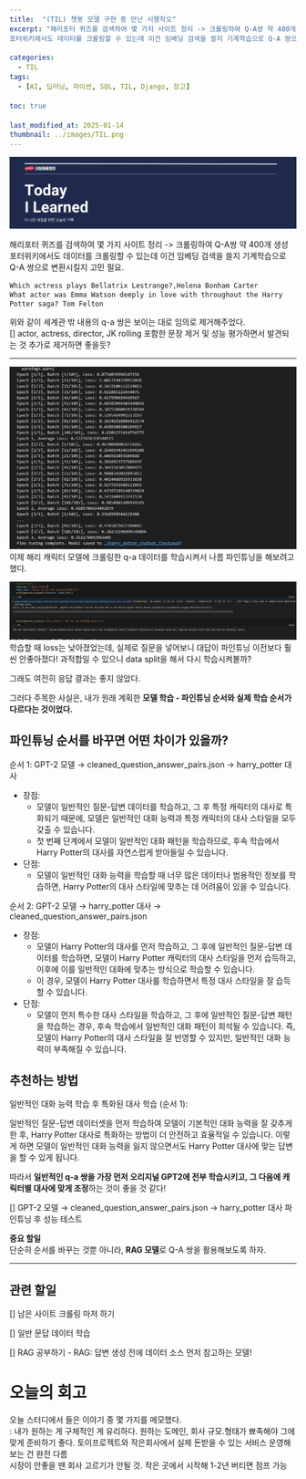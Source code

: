 ```yaml
---
title:  "(TIL) 챗봇 모델 구현 중 만난 시행착오"
excerpt: "해리포터 퀴즈를 검색하여 몇 가지 사이트 정리 -> 크롤링하여 Q-A쌍 약 400개 생성
포터위키에서도 데이터를 크롤링할 수 있는데 이건 임베딩 검색을 쓸지 기계학습으로 Q-A 쌍으로 변환시킬지 고민 필요."

categories:
  - TIL
tags:
  - [AI, 딥러닝, 파이썬, SQL, TIL, Django, 장고]

toc: true

last_modified_at: 2025-01-14
thumbnail: ../images/TIL.png
---
```

![](/images/../images/TIL.png)

해리포터 퀴즈를 검색하여 몇 가지 사이트 정리 -> 크롤링하여 Q-A쌍 약 400개 생성
포터위키에서도 데이터를 크롤링할 수 있는데 이건 임베딩 검색을 쓸지 기계학습으로 Q-A 쌍으로 변환시킬지 고민 필요.

```
Which actress plays Bellatrix Lestrange?,Helena Bonham Carter 
What actor was Emma Watson deeply in love with throughout the Harry Potter saga? Tom Felton 
```     
위와 같이 세계관 밖 내용의 q-a 쌍은 보이는 대로 임의로 제거해주었다.        
[] actor, actress, director, JK rolling 포함한 문장 제거 및 성능 평가하면서 발견되는 것 추가로 제거하면 좋을듯?     

----

![](../images/2025-01-14-16-31-26.png)      
이제 해리 캐릭터 모델에 크롤링한 q-a 데이터를 학습시켜서 나름 파인튜닝을 해보려고 했다.

![](../images/2025-01-14-14-52-14.png)      
학습할 때 loss는 낮아졌었는데, 실제로 질문을 넣어보니 대답이 파인튜닝 이전보다 훨씬 안좋아졌다! 과적합일 수 있으니 data split을 해서 다시 학습시켜볼까?

그래도 여전히 응답 결과는 좋지 않았다.

그러다 주목한 사실은, 내가 원래 계획한 **모델 학습 - 파인튜닝 순서와 실제 학습 순서가 다르다는 것이었다.**

## 파인튜닝 순서를 바꾸면 어떤 차이가 있을까?
순서 1: GPT-2 모델 → cleaned_question_answer_pairs.json → harry_potter 대사     
- 장점:
    - 모델이 일반적인 질문-답변 데이터를 학습하고, 그 후 특정 캐릭터의 대사로 특화되기 때문에, 모델은 일반적인 대화 능력과 특정 캐릭터의 대사 스타일을 모두 갖출 수 있습니다.
    - 첫 번째 단계에서 모델이 일반적인 대화 패턴을 학습하므로, 후속 학습에서 Harry Potter의 대사를 자연스럽게 받아들일 수 있습니다.
- 단점:
    - 모델이 일반적인 대화 능력을 학습할 때 너무 많은 데이터나 범용적인 정보를 학습하면, Harry Potter의 대사 스타일에 맞추는 데 어려움이 있을 수 있습니다.

순서 2: GPT-2 모델 → harry_potter 대사 → cleaned_question_answer_pairs.json     
- 장점:
    - 모델이 Harry Potter의 대사를 먼저 학습하고, 그 후에 일반적인 질문-답변 데이터를 학습하면, 모델이 Harry Potter 캐릭터의 대사 스타일을 먼저 습득하고, 이후에 이를 일반적인 대화에 맞추는 방식으로 학습할 수 있습니다.
    - 이 경우, 모델이 Harry Potter 대사를 학습하면서 특정 대사 스타일을 잘 습득할 수 있습니다.
- 단점:
    - 모델이 먼저 특수한 대사 스타일을 학습하고, 그 후에 일반적인 질문-답변 패턴을 학습하는 경우, 후속 학습에서 일반적인 대화 패턴이 희석될 수 있습니다. 즉, 모델이 Harry Potter의 대사 스타일을 잘 반영할 수 있지만, 일반적인 대화 능력이 부족해질 수 있습니다.

## 추천하는 방법
일반적인 대화 능력 학습 후 특화된 대사 학습 (순서 1):

일반적인 질문-답변 데이터셋을 먼저 학습하여 모델이 기본적인 대화 능력을 잘 갖추게 한 후, Harry Potter 대사로 특화하는 방법이 더 안전하고 효율적일 수 있습니다. 이렇게 하면 모델이 일반적인 대화 능력을 잃지 않으면서도 Harry Potter 대사에 맞는 답변을 할 수 있게 됩니다.

따라서 **일반적인 q-a 쌍을 가장 먼저 오리지널 GPT2에 전부 학습시키고, 그 다음에 캐릭터별 대사에 맞게 조정**하는 것이 좋을 것 같다!

[] GPT-2 모델 → cleaned_question_answer_pairs.json → harry_potter 대사 파인튜닝 후 성능 테스트      

**중요 할일**       
단순히 순서를 바꾸는 것뿐 아니라, **RAG 모델**로 Q-A 쌍을 활용해보도록 하자.

----

## 관련 할일
[] 남은 사이트 크롤링 마저 하기

[] 일반 문답 데이터 학습

[] RAG 공부하기 - RAG: 답변 생성 전에 데이터 소스 먼저 참고하는 모델! 

# 오늘의 회고
오늘 스터디에서 들은 이야기 중 몇 가지를 메모했다.  
: 내가 원하는 게 구체적인 게 유리하다. 원하는 도메인, 회사 규모.형태가 뾰족해야 그에 맞게 준비하기 좋다.
토이프로젝트와 작은회사에서 실제 돈받을 수 있는 서비스 운영해보는 건 완전 다름      
시장이 안좋을 땐 회사 고르기가 안될 것. 작은 곳에서 시작해 1-2년 버티면 점프 가능